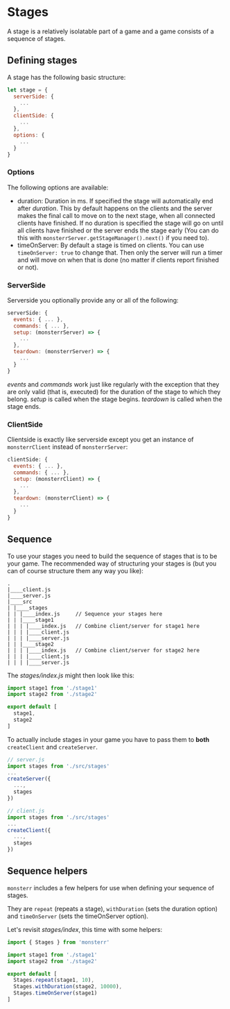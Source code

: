 # Stages

A stage is a relatively isolatable part of a game and a game consists of a sequence of stages.

## Defining stages

A stage has the following basic structure:
```js
let stage = {
  serverSide: {
    ...
  },
  clientSide: {
    ...
  },
  options: {
    ...
  }
}
```

### Options
The following options are available:

- duration: Duration in ms. If specified the stage will automatically end after *duration*. This by default happens on the clients and the server makes the final call to move on to the next stage, when all connected clients have finished. If no duration is specified the stage will go on until all clients have finished or the server ends the stage early (You can do this with `monsterrServer.getStageManager().next()` if you need to).
- timeOnServer: By default a stage is timed on clients. You can use `timeOnServer: true` to change that. Then only the server will run a timer and will move on when that is done (no matter if clients report finished or not).

### ServerSide
Serverside you optionally provide any or all of the following:
```js
serverSide: {
  events: { ... },
  commands: { ... },
  setup: (monsterrServer) => {
    ...
  },
  teardown: (monsterrServer) => {
    ...
  }
}
```

*events* and *commands* work just like regularly with the exception that they are only valid (that is, executed) for the duration of the stage to which they belong.
*setup* is called when the stage begins.
*teardown* is called when the stage ends.

### ClientSide
Clientside is exactly like serverside except you get an instance of `monsterrClient` instead of `monsterrServer`:
```js
clientSide: {
  events: { ... },
  commands: { ... },
  setup: (monsterrClient) => {
    ...
  },
  teardown: (monsterrClient) => {
    ...
  }
}
```


## Sequence
To use your stages you need to build the sequence of stages that is to be your game.
The recommended way of structuring your stages is (but you can of course structure them any way you like):
```
.
|____client.js
|____server.js
|____src
| |____stages
| | |____index.js     // Sequence your stages here
| | |____stage1
| | | |____index.js   // Combine client/server for stage1 here
| | | |____client.js
| | | |____server.js
| | |____stage2
| | | |____index.js   // Combine client/server for stage2 here
| | | |____client.js
| | | |____server.js
```

The *stages/index.js* might then look like this:
```js
import stage1 from './stage1'
import stage2 from './stage2'

export default [
  stage1,
  stage2
]
```

To actually include stages in your game you have to pass them to **both** `createClient` and `createServer`.

```js
// server.js
import stages from './src/stages'
...
createServer({
  ...,
  stages
})

// client.js
import stages from './src/stages'
...
createClient({
  ...,
  stages
})
```

## Sequence helpers
`monsterr` includes a few helpers for use when defining your sequence of stages.

They are `repeat` (repeats a stage), `withDuration` (sets the duration option) and `timeOnServer` (sets the timeOnServer option).

Let's revisit *stages/index*, this time with some helpers:
```js
import { Stages } from 'monsterr'

import stage1 from './stage1'
import stage2 from './stage2'

export default [
  Stages.repeat(stage1, 10),
  Stages.withDuration(stage2, 10000),
  Stages.timeOnServer(stage1)
]
```